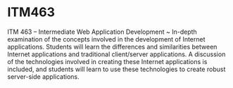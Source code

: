 # ITM463
ITM 463 – Intermediate Web Application Development ~ In-depth examination of the concepts involved in the development of Internet applications. Students will learn the differences and similarities between Internet applications and traditional client/server applications. A discussion of the technologies involved in creating these Internet applications is included, and students will learn to use these technologies to create robust server-side applications.
